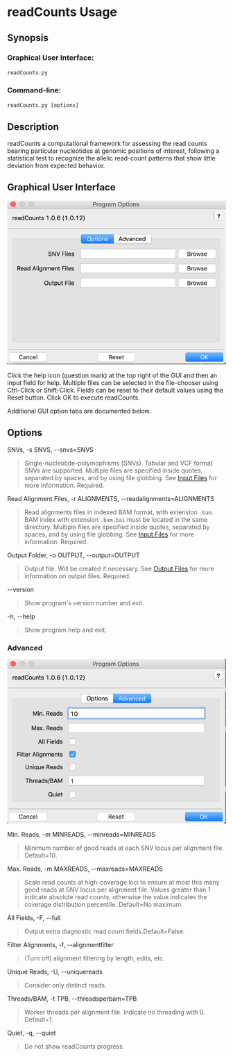 # readCounts Usage

## Synopsis

### Graphical User Interface:

    readCounts.py

### Command-line:

    readCounts.py [options]

## Description

readCounts a computational framework for assessing the read counts bearing particular nucleotides at genomic positions of interest, following a statistical test to recognize the allelic read-count patterns that show little deviation from expected behavior.

## Graphical User Interface

![Options](readCounts2.jpg)

Click the help icon (question mark) at the top right of the GUI and
then an input field for help. Multiple files can be selected in the
file-chooser using Ctrl-Click or Shift-Click. Fields can be reset to
their default values using the Reset button. Click OK to execute
readCounts.

Additional GUI option tabs are documented below.

## Options

SNVs, -s SNVS, --snvs=SNVS

> Single-nucleotide-polymophisms (SNVs). Tabular and VCF format SNVs
> are supported. Multiple files are specified inside quotes, separated
> by spaces, and by using file globbing. See [Input
> Files](InputFiles.md) for more information. Required.

Read Alignment Files, -r ALIGNMENTS, --readalignments=ALIGNMENTS

> Read alignments files in indexed BAM format, with extension
> `.bam`. BAM index with extension `.bam.bai` must be located in the
> same directory. Multiple files are specified inside quotes,
> separated by spaces, and by using file globbing. See [Input
> Files](InputFiles.md) for more information. Required.

Output Folder, -o OUTPUT, --output=OUTPUT

> Output file. Will be created if necessary. See [Output Files](OutputFiles.md) for more information on output files. Required. 

--version

>Show program's version number and exit. 

-h, --help

>Show program help and exit.

### Advanced

![Advanced](readCounts3.jpg)

Min. Reads, -m MINREADS, --minreads=MINREADS

> Minimum number of good reads at each SNV locus per alignment file. Default=10.   

Max. Reads, -m MAXREADS, --maxreads=MAXREADS

> Scale read counts at high-coverage loci to ensure at
                        most this many good reads at SNV locus per alignment
                        file. Values greater than 1 indicate absolute read
                        counts, otherwise the value indicates the coverage
                        distribution percentile. Default=No maximum.


All Fields, -F, --full

> Output extra diagnostic read count fields.Default=False.


Filter Alignments, -f, --alignmentfilter

> (Turn off) alignment filtering by length, edits, etc.

Unique Reads, -U, --uniquereads   

> Consider only distinct reads.  

Threads/BAM, -t TPB, --threadsperbam=TPB                   

> Worker threads per alignment file. Indicate no threading with 0. Default=1.

Quiet, -q, --quiet

> Do not show readCounts progress.

